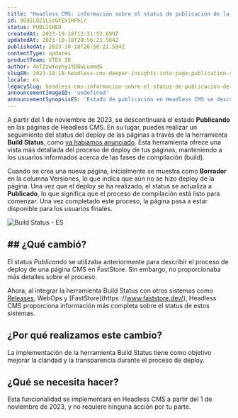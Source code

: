 ```yaml
---
title: 'Headless CMS: información sobre el status de publicación de la página'
id: 9G9ILO21L5sGtEVIHFhLr
status: PUBLISHED
createdAt: 2023-10-18T12:31:52.699Z
updatedAt: 2023-10-18T20:56:21.584Z
publishedAt: 2023-10-18T20:56:21.584Z
contentType: updates
productTeam: VTEX IO
author: 4oTZzwYoyhy1tDBwLuemdG
slugEN: 2023-10-18-headless-cms-deeper-insights-into-page-publication-status
locale: es
legacySlug: headless-cms-informacion-sobre-el-status-de-publicacion-de-la-pagina
announcementImageID: 'undefined'
announcementSynopsisES: 'Estado de publicación en Headless CMS se descontinuará a favor del Build Status para seguimiento detallado del deploy.'
---
```


A partir del 1 de noviembre de 2023, se descontinuará el estado **Publicando** en las páginas de Headless CMS. En su lugar, puedes realizar un seguimiento del status del deploy de las páginas a través de la herramienta **Build Status**, como [ya habíamos anunciado](/es/announcements/headless-cms-stay-informed-on-your-publication-progress--3ajb4FgE6nmqjblpSEg3SP). Esta herramienta ofrece una vista más detallada del proceso de deploy de tus páginas, manteniendo a los usuarios informados acerca de las fases de compilación (build).

Cuando se crea una nueva página, inicialmente se muestra como **Borrador** en la columna Versiones, lo que indica que aún no se hizo deploy de la página. Una vez que el deploy se ha realizado, el status se actualiza a **Publicado**, lo que significa que el proceso de compilación está listo para comenzar. Una vez completado este proceso, la página pasa a estar disponible para los usuarios finales.

![Build Status - ES](https://cdn.statically.io/gh/vtexdocs/help-center-content/refs/heads/main/docs/es/announcements/2023/octubre/2023-10-18-headless-cms-informacion-sobre-el-status-de-publicacion-de-la-pagina_1.gif)

## ## ¿Qué cambió?
El status *Publicando* se utilizaba anteriormente para describir el proceso de deploy de una página CMS en FastStore. Sin embargo, no proporcionaba más detalles sobre el proceso.

Ahora, al integrar la herramienta Build Status con otros sistemas como [Releases](/es/tutorial/planner-releases-page-beta--2p7IiVD6K8i1iRiwHph5sw), WebOps y [FastStore](https ://www.faststore.dev/), Headless CMS proporciona información más completa sobre el status de estos sistemas.

## ¿Por qué realizamos este cambio?
La implementación de la herramienta Build Status tiene como objetivo mejorar la claridad y la transparencia durante el proceso de deploy.

## ¿Qué se necesita hacer?
Esta funcionalidad se implementará en Headless CMS a partir del 1 de noviembre de 2023, y no requiere ninguna acción por tu parte.
